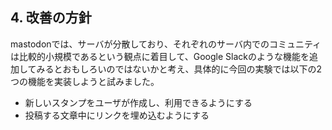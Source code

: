## 4. 改善の方針

mastodonでは、サーバが分散しており、それぞれのサーバ内でのコミュニティは比較的小規模であるという観点に着目して、Google Slackのような機能を追加してみるとおもしろいのではないかと考え、具体的に今回の実験では以下の2つの機能を実装しようと試みました。

- 新しいスタンプをユーザが作成し、利用できるようにする
- 投稿する文章中にリンクを埋め込むようにする